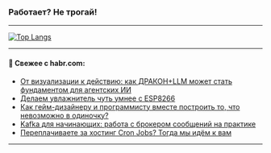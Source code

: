 ### Работает? Не трогай!

---
<!--
#### 🛠️ Technical stack:

![Java](https://img.shields.io/badge/Java-informational?logo=Oracle&style=flat&logoColor=white&color=FF4500)
![Kotlin](https://img.shields.io/badge/Kotlin-informational?logo=Kotlin&style=flat&logoColor=white&color=774D97)
![TS](https://img.shields.io/badge/TypeScript-informational?logo=typeScript&style=flat&logoColor=black&color=017acc)
![Python](https://img.shields.io/badge/Python-informational?logo=Python&style=flat&logoColor=black&color=ffdd54) <br>
![Spring](https://img.shields.io/badge/Spring-informational?logo=Spring&style=flat&logoColor=white&color=6DB33F) 
![SpringBoot](https://img.shields.io/badge/SpringBoot-informational?logo=SpringBoot&style=flat&logoColor=white&color=6DB33F)
![Nest](https://img.shields.io/badge/NestJS-informational?logo=NestJS&style=flat&logoColor=white&color=E0234E) 
![NodeJS](https://img.shields.io/badge/NodeJS-informational?logo=node.js&style=flat&logoColor=white&color=70A760)<br>
![PostgreSQL](https://img.shields.io/badge/PostgreSQL-informational?logo=PostgreSQL&style=flat&logoColor=white&color=DAA520)
![MongoDB](https://img.shields.io/badge/MongoDB-informational?logo=MongoDB&style=flat&logoColor=white&color=870000)
![Apache](https://img.shields.io/badge/Apache-informational?logo=apache&style=flat&logoColor=white&color=f74e28)

___ 
-->

<!--- #### 🛠️ : --->

[![Top Langs](https://github-readme-stats-82jvfl3w3-advtsettinggmailcoms-projects.vercel.app/api/top-langs/?username=zloylis&langs_count=10&hide_title=true&title_color=e6edf3&size_weight=0.5&count_weight=0.5&layout=compact&hide_progress=true&hide_border=true&theme=dracula&hide=css,makefile,cmake)](https://github.com/zloylis)

<!---


####  :octocat:&nbsp;&nbsp; Статистика:

![GitHub stats](https://github-readme-stats-u2qms2cxw-advtsettinggmailcoms-projects.vercel.app/api?username=zloylis&show_icons=true&hide_border=true&theme=dracula&title_color=e6edf3&include_all_commits=true&count_private=true&hide_rank=false&hide_title=true&rank_icon=github)
-->
---

#### 💬 Свежее с habr.com:

<!-- BLOG-POST-LIST:START -->
- [От визуализации к действию: как ДРАКОН+LLM может стать фундаментом для агентских ИИ](https://habr.com/ru/articles/953660/?utm_source=habrahabr&utm_medium=rss&utm_campaign=953660)
- [Делаем увлажнитель чуть умнее с ESP8266](https://habr.com/ru/articles/959594/?utm_source=habrahabr&utm_medium=rss&utm_campaign=959594)
- [Как гейм-дизайнеру и программисту вместе построить то, что невозможно в одиночку?](https://habr.com/ru/articles/959592/?utm_source=habrahabr&utm_medium=rss&utm_campaign=959592)
- [Kafka для начинающих: работа с брокером сообщений на практике](https://habr.com/ru/articles/958450/?utm_source=habrahabr&utm_medium=rss&utm_campaign=958450)
- [Переплачиваете за хостинг Cron Jobs? Тогда мы идём к вам](https://habr.com/ru/companies/amvera/articles/959584/?utm_source=habrahabr&utm_medium=rss&utm_campaign=959584)
<!-- BLOG-POST-LIST:END -->

---

